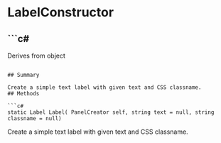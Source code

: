 # LabelConstructor

## ```c#
Derives from object
```

## Summary

Create a simple text label with given text and CSS classname.
## Methods

```c#
static Label Label( PanelCreator self, string text = null, string classname = null) 
```
Create a simple text label with given text and CSS classname.
